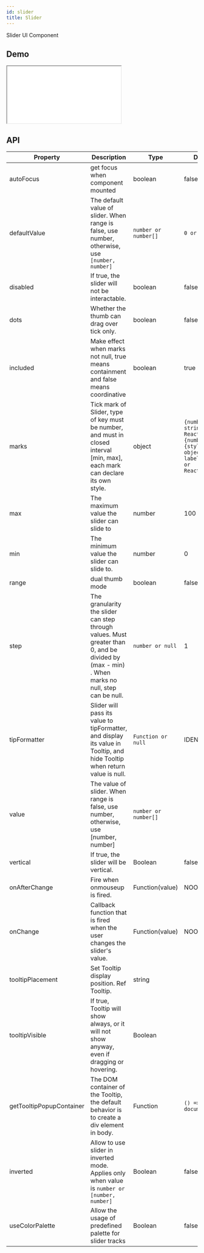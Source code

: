 ```yaml
---
id: slider
title: Slider
---
```


Slider UI Component

## Demo

<iframe src="/storybook-static/iframe.html?id=components-slider--default"></iframe>

## API

| Property                 | Description                                                                                                                                    | Type                 | Default                                                                                  |
| ------------------------ | ---------------------------------------------------------------------------------------------------------------------------------------------- | -------------------- | ---------------------------------------------------------------------------------------- |
| autoFocus                | get focus when component mounted                                                                                                               | boolean              | false                                                                                    |
| defaultValue             | The default value of slider. When range is false, use number, otherwise, use `[number, number]`                                                | `number or number[]` | `0 or [0, 0]`                                                                            |
| disabled                 | If true, the slider will not be interactable.                                                                                                  | boolean              | false                                                                                    |
| dots                     | Whether the thumb can drag over tick only.                                                                                                     | boolean              | false                                                                                    |
| included                 | Make effect when marks not null, true means containment and false means coordinative                                                           | boolean              | true                                                                                     |
| marks                    | Tick mark of Slider, type of key must be number, and must in closed interval [min, max], each mark can declare its own style.                  | object               | `{number: string or ReactNode} or {number: {style: object, label: string or ReactNode}}` |
| max                      | The maximum value the slider can slide to                                                                                                      | number               | 100                                                                                      |
| min                      | The minimum value the slider can slide to.                                                                                                     | number               | 0                                                                                        |
| range                    | dual thumb mode                                                                                                                                | boolean              | false                                                                                    |
| step                     | The granularity the slider can step through values. Must greater than 0, and be divided by (max - min) . When marks no null, step can be null. | `number or null`     | 1                                                                                        |
| tipFormatter             | Slider will pass its value to tipFormatter, and display its value in Tooltip, and hide Tooltip when return value is null.                      | `Function or null`   | IDENTITY                                                                                 |
| value                    | The value of slider. When range is false, use number, otherwise, use [number, number]                                                          | `number or number[]` |                                                                                          |
| vertical                 | If true, the slider will be vertical.                                                                                                          | Boolean              | false                                                                                    |
| onAfterChange            | Fire when onmouseup is fired.                                                                                                                  | Function(value)      | NOOP                                                                                     |
| onChange                 | Callback function that is fired when the user changes the slider's value.                                                                      | Function(value)      | NOOP                                                                                     |
| tooltipPlacement         | Set Tooltip display position. Ref Tooltip.                                                                                                     | string               |                                                                                          |
| tooltipVisible           | If true, Tooltip will show always, or it will not show anyway, even if dragging or hovering.                                                   | Boolean              |                                                                                          |
| getTooltipPopupContainer | The DOM container of the Tooltip, the default behavior is to create a div element in body.                                                     | Function             | `() => document.body`                                                                    |
| inverted                 | Allow to use slider in inverted mode. Applies only when value is `number or [number, number]`                                                  | Boolean              | false                                                                                    |
| useColorPalette          | Allow the usage of predefined palette for slider tracks                                                                                        | Boolean              | false                                                                                    |
